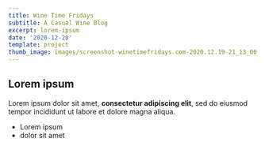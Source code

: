 ```yaml
---
title: Wine Time Fridays
subtitle: A Casual Wine Blog
excerpt: lorem-ipsum
date: '2020-12-20'
template: project
thumb_image: images/screenshot-winetimefridays.com-2020.12.19-21_13_00.png
---
```

## Lorem ipsum

Lorem ipsum dolor sit amet, **consectetur adipiscing elit**, sed do eiusmod tempor incididunt ut labore et dolore magna aliqua.

- Lorem ipsum
- dolor sit amet